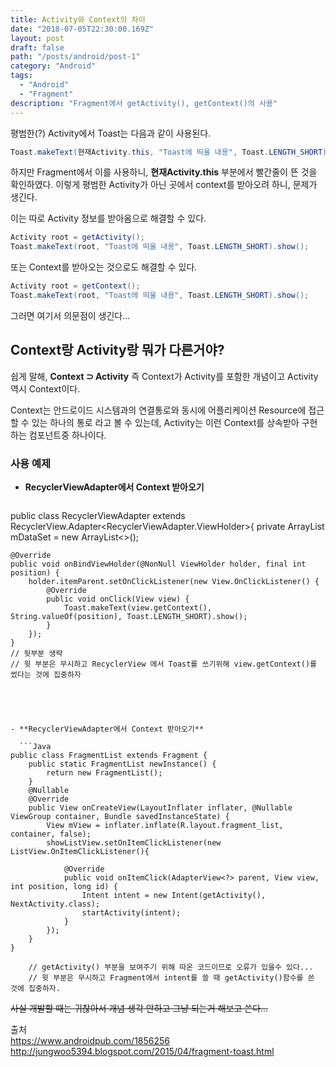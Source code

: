 ```yaml
---
title: Activity와 Context의 차이
date: "2018-07-05T22:30:00.169Z"
layout: post
draft: false
path: "/posts/android/post-1"
category: "Android"
tags:
  - "Android"
  - "Fragment"
description: "Fragment에서 getActivity(), getContext()의 사용"
---
```


평범한(?) Activity에서 Toast는 다음과 같이 사용된다.

```Java
Toast.makeText(현재Activity.this, "Toast에 띄울 내용", Toast.LENGTH_SHORT).show();
```

하지만 Fragment에서 이를 사용하니, **현재Activity.this** 부분에서 빨간줄이 뜬 것을 확인하였다.
이렇게 평범한 Activity가 아닌 곳에서 context를 받아오려 하니, 문제가 생긴다.

이는 따로 Activity 정보를 받아옴으로 해결할 수 있다.

```Java
Activity root = getActivity();
Toast.makeText(root, "Toast에 띄울 내용", Toast.LENGTH_SHORT).show();
```

또는 Context를 받아오는 것으로도 해결할 수 있다.

```Java
Activity root = getContext();
Toast.makeText(root, "Toast에 띄울 내용", Toast.LENGTH_SHORT).show();
```

그러면 여기서 의문점이 생긴다...  


## Context랑 Activity랑 뭐가 다른거야?



쉽게 말해, **Context ⊃ Activity**
즉 Context가 Activity를 포함한 개념이고 Activity역시 Context이다.

Context는 안드로이드 시스템과의 연결통로와 동시에 어플리케이션 Resource에 접근할 수 있는 하나의 통로 라고 볼 수 있는데, Activity는 이런 Context를 상속받아 구현하는 컴포넌트중 하나이다.

### 사용 예제
- **RecyclerViewAdapter에서 Context 받아오기**
  ```Java
public class RecyclerViewAdapter extends RecyclerView.Adapter<RecyclerViewAdapter.ViewHolder>{
    private ArrayList<MyData> mDataSet = new ArrayList<>();

    @Override
    public void onBindViewHolder(@NonNull ViewHolder holder, final int position) {
        holder.itemParent.setOnClickListener(new View.OnClickListener() {
            @Override
            public void onClick(View view) {
                Toast.makeText(view.getContext(), String.valueOf(position), Toast.LENGTH_SHORT).show();
            }
        });
    }
    // 뒷부분 생략
    // 윗 부분은 무시하고 RecyclerView 에서 Toast를 쓰기위해 view.getContext()를 썼다는 것에 집중하자
```




- **RecyclerViewAdapter에서 Context 받아오기**

  ```Java
public class FragmentList extends Fragment {
    public static FragmentList newInstance() {
        return new FragmentList();
    }
    @Nullable
    @Override
    public View onCreateView(LayoutInflater inflater, @Nullable ViewGroup container, Bundle savedInstanceState) {
        View mView = inflater.inflate(R.layout.fragment_list, container, false);
        showListView.setOnItemClickListener(new ListView.OnItemClickListener(){

            @Override
            public void onItemClick(AdapterView<?> parent, View view, int position, long id) {
                Intent intent = new Intent(getActivity(), NextActivity.class);
                startActivity(intent);
            }
        });
    }
}

    // getActivity() 부분을 보여주기 위해 따온 코드이므로 오류가 있을수 있다...
    // 윗 부분은 무시하고 Fragment에서 intent를 쓸 때 getActivity()함수를 쓴 것에 집중하자.

```


~~사실 개발할 때는 귀찮아서 개념 생각 안하고 그냥 되는거 해보고 쓴다...~~

출처  
https://www.androidpub.com/1856256
http://jungwoo5394.blogspot.com/2015/04/fragment-toast.html
